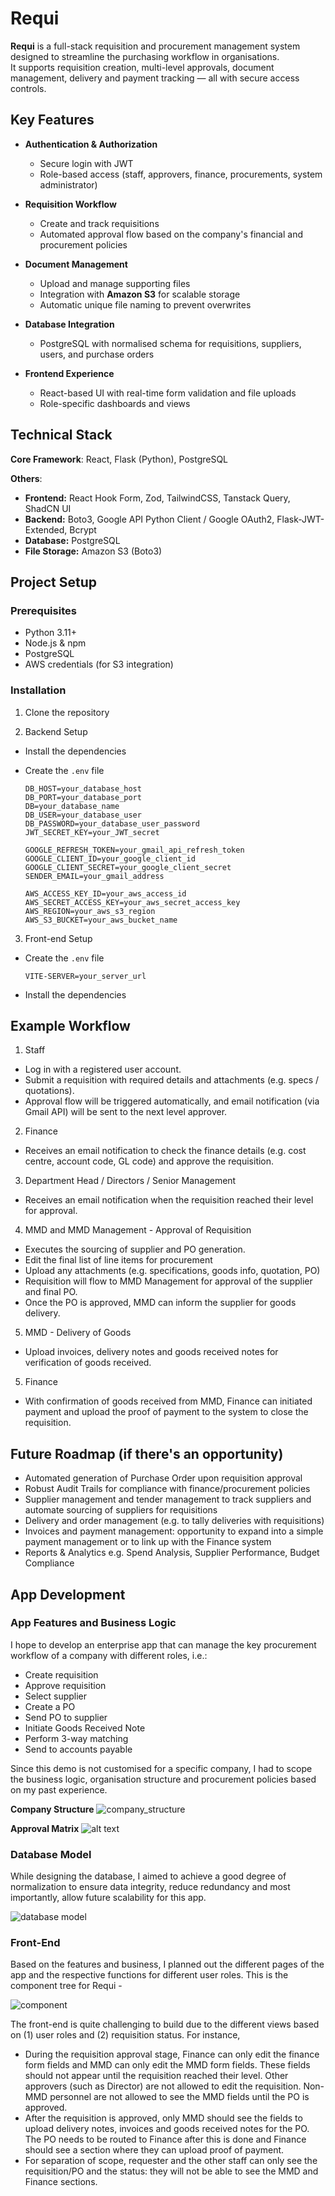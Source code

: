 # Requi

**Requi** is a full-stack requisition and procurement management system designed to streamline the purchasing workflow in organisations.  
It supports requisition creation, multi-level approvals, document management, delivery and payment tracking — all with secure access controls.

## Key Features

- **Authentication & Authorization**

  - Secure login with JWT
  - Role-based access (staff, approvers, finance, procurements, system administrator)

- **Requisition Workflow**

  - Create and track requisitions
  - Automated approval flow based on the company's financial and procurement policies

- **Document Management**

  - Upload and manage supporting files
  - Integration with **Amazon S3** for scalable storage
  - Automatic unique file naming to prevent overwrites

- **Database Integration**

  - PostgreSQL with normalised schema for requisitions, suppliers, users, and purchase orders

- **Frontend Experience**
  - React-based UI with real-time form validation and file uploads
  - Role-specific dashboards and views

## Technical Stack

**Core Framework**: React, Flask (Python), PostgreSQL

**Others**:

- **Frontend:** React Hook Form, Zod, TailwindCSS, Tanstack Query, ShadCN UI
- **Backend:** Boto3, Google API Python Client / Google OAuth2, Flask-JWT-Extended, Bcrypt
- **Database:** PostgreSQL
- **File Storage:** Amazon S3 (Boto3)

## Project Setup

### Prerequisites

- Python 3.11+
- Node.js & npm
- PostgreSQL
- AWS credentials (for S3 integration)

### Installation

1. Clone the repository

2. Backend Setup

- Install the dependencies
- Create the `.env` file

  ```
  DB_HOST=your_database_host
  DB_PORT=your_database_port
  DB=your_database_name
  DB_USER=your_database_user
  DB_PASSWORD=your_database_user_password
  JWT_SECRET_KEY=your_JWT_secret

  GOOGLE_REFRESH_TOKEN=your_gmail_api_refresh_token
  GOOGLE_CLIENT_ID=your_google_client_id
  GOOGLE_CLIENT_SECRET=your_google_client_secret
  SENDER_EMAIL=your_gmail_address

  AWS_ACCESS_KEY_ID=your_aws_access_id
  AWS_SECRET_ACCESS_KEY=your_aws_secret_access_key
  AWS_REGION=your_aws_s3_region
  AWS_S3_BUCKET=your_aws_bucket_name

  ```

3. Front-end Setup

- Create the `.env` file
  ```
  VITE-SERVER=your_server_url
  ```
- Install the dependencies

## Example Workflow

1. Staff

- Log in with a registered user account.
- Submit a requisition with required details and attachments (e.g. specs / quotations).
- Approval flow will be triggered automatically, and email notification (via Gmail API) will be sent to the next level approver.

2. Finance

- Receives an email notification to check the finance details (e.g. cost centre, account code, GL code) and approve the requisition.

3. Department Head / Directors / Senior Management

- Receives an email notification when the requisition reached their level for approval.

4. MMD and MMD Management - Approval of Requisition

- Executes the sourcing of supplier and PO generation.
- Edit the final list of line items for procurement
- Upload any attachments (e.g. specifications, goods info, quotation, PO)
- Requisition will flow to MMD Management for approval of the supplier and final PO.
- Once the PO is approved, MMD can inform the supplier for goods delivery.

5. MMD - Delivery of Goods

- Upload invoices, delivery notes and goods received notes for verification of goods received.

5. Finance

- With confirmation of goods received from MMD, Finance can initiated payment and upload the proof of payment to the system to close the requisition.

## Future Roadmap (if there's an opportunity)

- Automated generation of Purchase Order upon requisition approval
- Robust Audit Trails for compliance with finance/procurement policies
- Supplier management and tender management to track suppliers and automate sourcing of suppliers for requisitions
- Delivery and order management (e.g. to tally deliveries with requisitions)
- Invoices and payment management: opportunity to expand into a simple payment management or to link up with the Finance system
- Reports & Analytics e.g. Spend Analysis, Supplier Performance, Budget Compliance

## App Development

### App Features and Business Logic

I hope to develop an enterprise app that can manage the key procurement workflow of a company with different roles, i.e.:

- Create requisition
- Approve requisition
- Select supplier
- Create a PO
- Send PO to supplier
- Initiate Goods Received Note
- Perform 3-way matching
- Send to accounts payable

Since this demo is not customised for a specific company, I had to scope the business logic, organisation structure and procurement policies based on my past experience.

**Company Structure**
![company_structure](./readme/company_structure.png)

**Approval Matrix**
![alt text](./readme/approval_matrix.png)

### Database Model

While designing the database, I aimed to achieve a good degree of normalization to ensure data integrity, reduce redundancy and most importantly, allow future scalability for this app.

![database model](./readme/final_database_model.png)

### Front-End

Based on the features and business, I planned out the different pages of the app and the respective functions for different user roles. This is the component tree for Requi -

![component](./readme/component_tree.png)

The front-end is quite challenging to build due to the different views based on (1) user roles and (2) requisition status. For instance,

- During the requisition approval stage, Finance can only edit the finance form fields and MMD can only edit the MMD form fields. These fields should not appear until the requisition reached their level. Other approvers (such as Director) are not allowed to edit the requisition. Non-MMD personnel are not allowed to see the MMD fields until the PO is approved.
- After the requisition is approved, only MMD should see the fields to upload delivery notes, invoices and goods received notes for the PO. The PO needs to be routed to Finance after this is done and Finance should see a section where they can upload proof of payment.
- For separation of scope, requester and the other staff can only see the requisition/PO and the status: they will not be able to see the MMD and Finance sections.
